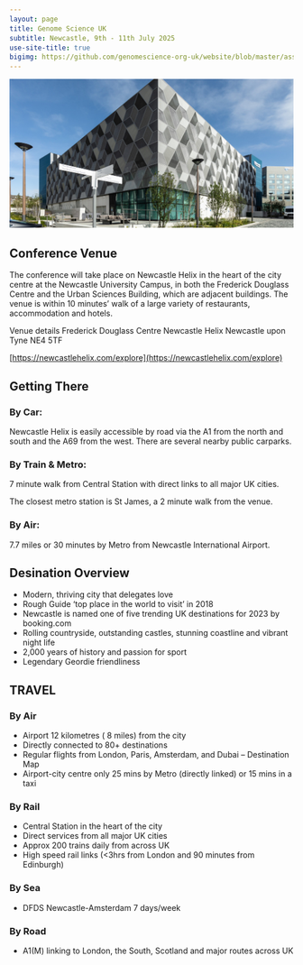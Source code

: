 ```yaml
---
layout: page
title: Genome Science UK
subtitle: Newcastle, 9th - 11th July 2025
use-site-title: true
bigimg: https://github.com/genomescience-org-uk/website/blob/master/assets/img/Frederick_Douglas_Centre.jpg
---
```

![Frederick Douglas Centre](https://github.com/genomescience-org-uk/website/blob/master/assets/img/Frederick_Douglas_Centre.jpg?raw=true)

## Conference Venue

The conference will take place on Newcastle Helix in the heart of the city centre at the Newcastle University Campus, in both the Frederick Douglass Centre and the Urban Sciences Building, which are adjacent buildings. The venue is within 10 minutes’ walk of a large variety of restaurants, accommodation and hotels. 

Venue details
Frederick Douglass Centre
Newcastle Helix
Newcastle upon Tyne
NE4 5TF

[https://newcastlehelix.com/explore](https://newcastlehelix.com/explore)

## Getting There

### By Car:
Newcastle Helix is easily accessible by road via the A1 from the north and south and the A69 from the west. There are several nearby public carparks.

### By Train & Metro:
7 minute walk from Central Station with direct links to all major UK cities. 

The closest metro station is St James, a 2 minute walk from the venue. 

### By Air:
7.7 miles or 30 minutes by Metro from Newcastle International Airport.

## Desination Overview

* Modern, thriving city that delegates love
* Rough Guide ‘top place in the world to visit’ in 2018
* Newcastle is named one of five trending UK destinations for 2023 by booking.com
* Rolling countryside, outstanding castles, stunning coastline and vibrant night life
* 2,000 years of history and passion for sport
* Legendary Geordie friendliness


## TRAVEL 

### By Air 

* Airport 12 kilometres ( 8 miles) from the city
* Directly connected to 80+ destinations
* Regular flights from London, Paris, Amsterdam, and Dubai – Destination Map
* Airport-city centre only 25 mins by Metro (directly linked) or 15 mins in a taxi

### By Rail 

* Central Station in the heart of the city
* Direct services from all major UK cities
* Approx 200 trains daily from across UK
* High speed rail links (<3hrs from London and 90 minutes from Edinburgh) 

### By Sea 

* DFDS Newcastle-Amsterdam 7 days/week 

### By Road

* A1(M) linking to London, the South, Scotland and major routes across UK




